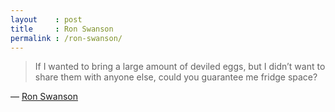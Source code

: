 ```yaml
---
layout    : post
title     : Ron Swanson
permalink : /ron-swanson/
---
```


> If I wanted to bring a large amount of deviled eggs, but I didn’t want to
> share them with anyone else, could you guarantee me fridge space?

&mdash; [Ron Swanson](http://www.nbc.com/parks-and-recreation/video/Ron-Swanson-Knows-Food/1339660)
